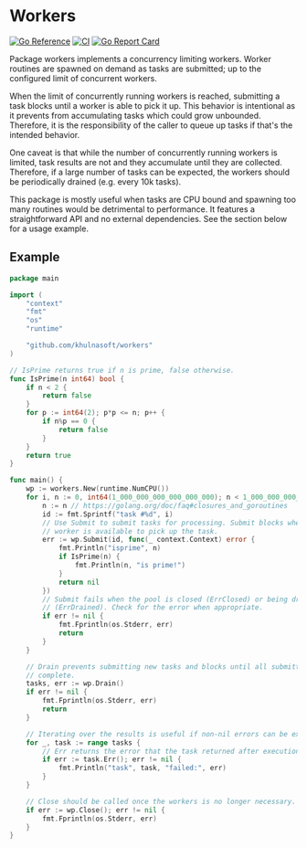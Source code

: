 # Workers

[![Go Reference](https://pkg.go.dev/badge/github.com/khulnasoft/workers.svg)](https://pkg.go.dev/github.com/khulnasoft/workers)
[![CI](https://github.com/khulnasoft/workers/workflows/Tests/badge.svg)](https://github.com/khulnasoft/workers/actions?query=workflow%3ATests)
[![Go Report Card](https://goreportcard.com/badge/github.com/khulnasoft/workers)](https://goreportcard.com/report/github.com/khulnasoft/workers)

Package workers implements a concurrency limiting workers. Worker
routines are spawned on demand as tasks are submitted; up to the configured
limit of concurrent workers.

When the limit of concurrently running workers is reached, submitting a task
blocks until a worker is able to pick it up. This behavior is intentional as it
prevents from accumulating tasks which could grow unbounded. Therefore, it is
the responsibility of the caller to queue up tasks if that's the intended
behavior.

One caveat is that while the number of concurrently running workers is limited,
task results are not and they accumulate until they are collected. Therefore,
if a large number of tasks can be expected, the workers should be
periodically drained (e.g. every 10k tasks).

This package is mostly useful when tasks are CPU bound and spawning too many
routines would be detrimental to performance. It features a straightforward API
and no external dependencies. See the section below for a usage example.

## Example

```go
package main

import (
	"context"
	"fmt"
	"os"
	"runtime"

	"github.com/khulnasoft/workers"
)

// IsPrime returns true if n is prime, false otherwise.
func IsPrime(n int64) bool {
	if n < 2 {
		return false
	}
	for p := int64(2); p*p <= n; p++ {
		if n%p == 0 {
			return false
		}
	}
	return true
}

func main() {
	wp := workers.New(runtime.NumCPU())
	for i, n := 0, int64(1_000_000_000_000_000_000); n < 1_000_000_000_000_000_100; i, n = i+1, n+1 {
		n := n // https://golang.org/doc/faq#closures_and_goroutines
		id := fmt.Sprintf("task #%d", i)
		// Use Submit to submit tasks for processing. Submit blocks when no
		// worker is available to pick up the task.
		err := wp.Submit(id, func(_ context.Context) error {
			fmt.Println("isprime", n)
			if IsPrime(n) {
				fmt.Println(n, "is prime!")
			}
			return nil
		})
		// Submit fails when the pool is closed (ErrClosed) or being drained
		// (ErrDrained). Check for the error when appropriate.
		if err != nil {
			fmt.Fprintln(os.Stderr, err)
			return
		}
	}

	// Drain prevents submitting new tasks and blocks until all submitted tasks
	// complete.
	tasks, err := wp.Drain()
	if err != nil {
		fmt.Fprintln(os.Stderr, err)
		return
	}

	// Iterating over the results is useful if non-nil errors can be expected.
	for _, task := range tasks {
		// Err returns the error that the task returned after execution.
		if err := task.Err(); err != nil {
			fmt.Println("task", task, "failed:", err)
		}
	}

	// Close should be called once the workers is no longer necessary.
	if err := wp.Close(); err != nil {
		fmt.Fprintln(os.Stderr, err)
	}
}
```
